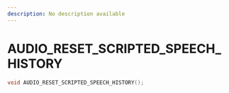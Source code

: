 ```yaml
---
description: No description available 
---
```


# AUDIO_RESET_SCRIPTED_SPEECH_HISTORY

```cpp
void AUDIO_RESET_SCRIPTED_SPEECH_HISTORY();
```